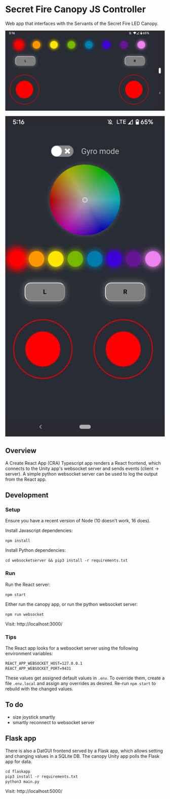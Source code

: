 # Secret Fire Canopy JS Controller

Web app that interfaces with the Servants of the Secret Fire LED Canopy.

![Landscape](./docs/landscape.png)

![Portrait](./docs/portrait.png)

## Overview

A Create React App (CRA) Typescript app renders a React frontend, which connects to the Unity app's
websocket server and sends events (client -> server). A simple python websocket server can be used
to log the output from the React app.

## Development

### Setup

Ensure you have a recent version of Node (10 doesn't work, 16 does).

Install Javascript dependencies:

`npm install`

Install Python dependencies:

`cd websocketserver && pip3 install -r requirements.txt`

### Run

Run the React server:

`npm start`

Either run the canopy app, or run the python websocket server:

`npm run websocket`

Visit: http://localhost:3000/

### Tips

The React app looks for a websocket server using the following environment variables:

```
REACT_APP_WEBSOCKET_HOST=127.0.0.1
REACT_APP_WEBSOCKET_PORT=9431
```

These values get assigned default values in `.env`. To override them, create a file `.env.local` and
assign any overrides as desired. Re-run `npm start` to rebuild with the changed values.

## To do

- size joystick smartly
- smartly reconnect to websocket server

## Flask app

There is also a DatGUI frontend served by a Flask app, which allows setting and changing values in a
SQLite DB. The canopy Unity app polls the Flask app for data.

```
cd flaskapp
pip3 install -r requirements.txt
python3 main.py
```

Visit: http://localhost:5000/
